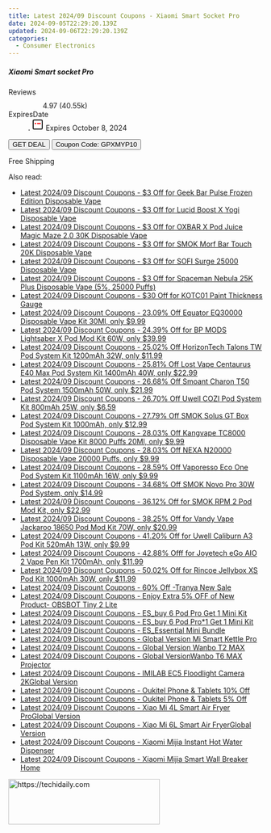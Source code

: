 ```yaml
---
title: Latest 2024/09 Discount Coupons - Xiaomi Smart Socket Pro
date: 2024-09-05T22:29:20.139Z
updated: 2024-09-06T22:29:20.139Z
categories:
  - Consumer Electronics
---
```



<div class="max-w-4xl mx-auto grid grid-cols-1 lg:max-w-5xl lg:gap-x-20 lg:grid-cols-2">
  <div class="relative p-3 col-start-1 row-start-1 flex flex-col-reverse rounded-lg bg-gradient-to-t from-black/75 via-black/0 sm:bg-none sm:row-start-2 sm:p-0 lg:row-start-1">
    <h5 class="mt-1 text-lg font-semibold text-white sm:text-slate-900 md:text-2xl dark:sm:text-white">Xiaomi Smart socket Pro</h5>
  </div>
  
  <div class="col-start-1 col-end-3 row-start-1 grid gap-4 sm:mb-6 sm:grid-cols-4 lg:col-start-2 lg:row-span-6 lg:row-end-6 lg:mb-0 lg:gap-6">
    
  </div>
  <dl class="row-start-2 mt-4 flex items-center text-xs font-medium sm:row-start-3 sm:mt-1 md:mt-2.5 lg:row-start-2">
    <dt class="sr-only">Reviews</dt>
    <dd class="flex items-center text-indigo-600 dark:text-indigo-400">
      <svg width="24" height="24" fill="none" aria-hidden="true" class="mr-1 stroke-current dark:stroke-indigo-500">
        <path d="m12 5 2 5h5l-4 4 2.103 5L12 16l-5.103 3L9 14l-4-4h5l2-5Z" stroke-width="2" stroke-linecap="round" stroke-linejoin="round" />
      </svg>
      <span>4.97 <span class="font-normal text-slate-400">(40.55k)</span></span>
    </dd>
    <dt class="sr-only">ExpiresDate</dt>
    <dd class="flex items-center">
      <svg width="2" height="2" aria-hidden="true" fill="currentColor" class="mx-3 text-slate-300">
        <circle cx="1" cy="1" r="1" />
      </svg>
      <svg width="24" height="24" viewBox="0 0 24 24" fill="none" stroke="currentColor" stroke-width="2">
        <rect x="3" y="3" width="18" height="18" rx="2" fill="#fff" />
        <path d="M6 10L18 10" stroke="red" stroke-width="2" fill="none" />
        <path d="M10 6L10 18" stroke="#fff" stroke-width="2" fill="none" />
      </svg>
      Expires October 8, 2024    </dd>
  </dl>
  <div class="col-start-1 row-start-3 mt-4 self-center sm:col-start-2 sm:row-span-2 sm:row-start-2 sm:mt-0 lg:col-start-1 lg:row-start-3 lg:row-end-4 lg:mt-6">
    <button type="button" onClick="javascript:window.open(decodeURIComponent('https%3A%2F%2Fwww.shareasale.com%2Fu.cfm%3Fd%3D1118247%26m%3D97331%26u%3D4338022'), '_blank');void(0);" class="rounded-lg bg-red-600 px-3 py-2 text-sm font-medium leading-6 text-white">GET DEAL</button>
    <button type="button" onClick="javascript:window.open(decodeURIComponent('https%3A%2F%2Fwww.shareasale.com%2Fu.cfm%3Fd%3D1118247%26m%3D97331%26u%3D4338022'), '_blank');void(0);" class="border-dashed border-2 border-indigo-600 bg-green-100 text-sm leading-6 font-medium py-2 px-3 rounded-lg">Coupon Code: GPXMYP10</button>
  </div>
  <p class="col-start-1 mt-4 text-sm leading-6 sm:col-span-2 lg:col-span-1 lg:row-start-4 lg:mt-6 dark:text-slate-400">
    Free Shipping 
  </p>
</div>
<span class="atpl-alsoreadstyle">Also read:</span>
<div><ul>
<li><a href="https://coupons.techidaily.com/coupon-1120262-share-59344-sale/"><u>Latest 2024/09 Discount Coupons - $3 Off for Geek Bar Pulse Frozen Edition Disposable Vape</u></a></li>
<li><a href="https://coupons.techidaily.com/coupon-1120267-share-59344-sale/"><u>Latest 2024/09 Discount Coupons - $3 Off for Lucid Boost X Yogi Disposable Vape</u></a></li>
<li><a href="https://coupons.techidaily.com/coupon-1120261-share-59344-sale/"><u>Latest 2024/09 Discount Coupons - $3 Off for OXBAR X Pod Juice Magic Maze 2.0 30K Disposable Vape</u></a></li>
<li><a href="https://coupons.techidaily.com/coupon-1120264-share-59344-sale/"><u>Latest 2024/09 Discount Coupons - $3 Off for SMOK Morf Bar Touch 20K Disposable Vape</u></a></li>
<li><a href="https://coupons.techidaily.com/coupon-1120266-share-59344-sale/"><u>Latest 2024/09 Discount Coupons - $3 Off for SOFI Surge 25000 Disposable Vape</u></a></li>
<li><a href="https://coupons.techidaily.com/coupon-1120263-share-59344-sale/"><u>Latest 2024/09 Discount Coupons - $3 Off for Spaceman Nebula 25K Plus Disposable Vape (5%, 25000 Puffs)</u></a></li>
<li><a href="https://coupons.techidaily.com/coupon-1119500-share-116593-sale/"><u>Latest 2024/09 Discount Coupons - $30 Off for KOTC01 Paint Thickness Gauge</u></a></li>
<li><a href="https://coupons.techidaily.com/coupon-1106530-share-90958-sale/"><u>Latest 2024/09 Discount Coupons - 23.09% Off Equator EQ30000 Disposable Vape Kit 30Ml, only $9.99</u></a></li>
<li><a href="https://coupons.techidaily.com/coupon-1043618-share-90958-sale/"><u>Latest 2024/09 Discount Coupons - 24.39% Off for BP MODS Lightsaber X Pod Mod Kit 60W, only $39.99</u></a></li>
<li><a href="https://coupons.techidaily.com/coupon-1119447-share-90958-sale/"><u>Latest 2024/09 Discount Coupons - 25.02% Off HorizonTech Talons TW Pod System Kit 1200mAh 32W, only $11.99</u></a></li>
<li><a href="https://coupons.techidaily.com/coupon-1120248-share-90958-sale/"><u>Latest 2024/09 Discount Coupons - 25.81% Off Lost Vape Centaurus E40 Max Pod System Kit 1400mAh 40W, only $22.99</u></a></li>
<li><a href="https://coupons.techidaily.com/coupon-1119450-share-90958-sale/"><u>Latest 2024/09 Discount Coupons - 26.68% Off Smoant Charon T50 Pod System 1500mAh 50W, only $21.99</u></a></li>
<li><a href="https://coupons.techidaily.com/coupon-1119449-share-90958-sale/"><u>Latest 2024/09 Discount Coupons - 26.70% Off Uwell COZI Pod System Kit 800mAh 25W, only $6.59</u></a></li>
<li><a href="https://coupons.techidaily.com/coupon-1119444-share-90958-sale/"><u>Latest 2024/09 Discount Coupons - 27.79% Off SMOK Solus GT Box Pod System Kit 1000mAh, only $12.99</u></a></li>
<li><a href="https://coupons.techidaily.com/coupon-1063588-share-90958-sale/"><u>Latest 2024/09 Discount Coupons - 28.03% Off Kangvape TC8000 Disposable Vape Kit 8000 Puffs 20Ml, only $9.99</u></a></li>
<li><a href="https://coupons.techidaily.com/coupon-1092628-share-90958-sale/"><u>Latest 2024/09 Discount Coupons - 28.03% Off NEXA N20000 Disposable Vape 20000 Puffs, only $9.99</u></a></li>
<li><a href="https://coupons.techidaily.com/coupon-1120246-share-90958-sale/"><u>Latest 2024/09 Discount Coupons - 28.59% Off Vaporesso Eco One Pod System Kit 1100mAh 16W, only $9.99</u></a></li>
<li><a href="https://coupons.techidaily.com/coupon-1081664-share-90958-sale/"><u>Latest 2024/09 Discount Coupons - 34.68% Off SMOK Novo Pro 30W Pod System, only $14.99</u></a></li>
<li><a href="https://coupons.techidaily.com/coupon-681876-share-90958-sale/"><u>Latest 2024/09 Discount Coupons - 36.12% Off for SMOK RPM 2 Pod Mod Kit, only $22.99</u></a></li>
<li><a href="https://coupons.techidaily.com/coupon-1056483-share-90958-sale/"><u>Latest 2024/09 Discount Coupons - 38.25% Off for Vandy Vape Jackaroo 18650 Pod Mod Kit 70W, only $20.99</u></a></li>
<li><a href="https://coupons.techidaily.com/coupon-971155-share-90958-sale/"><u>Latest 2024/09 Discount Coupons - 41.20% Off for Uwell Caliburn A3 Pod Kit 520mAh 13W, only $9.99</u></a></li>
<li><a href="https://coupons.techidaily.com/coupon-1040487-share-90958-sale/"><u>Latest 2024/09 Discount Coupons - 42.88% Offf for Joyetech eGo AIO 2 Vape Pen Kit 1700mAh, only $11.99</u></a></li>
<li><a href="https://coupons.techidaily.com/coupon-983589-share-90958-sale/"><u>Latest 2024/09 Discount Coupons - 50.02% Off for Rincoe Jellybox XS Pod Kit 1000mAh 30W, only $11.99</u></a></li>
<li><a href="https://coupons.techidaily.com/coupon-1119770-share-93338-sale/"><u>Latest 2024/09 Discount Coupons - 60% Off -Tranya New Sale</u></a></li>
<li><a href="https://coupons.techidaily.com/coupon-1119441-share-114666-sale/"><u>Latest 2024/09 Discount Coupons - Enjoy Extra 5% OFF of New Product- OBSBOT Tiny 2 Lite</u></a></li>
<li><a href="https://coupons.techidaily.com/coupon-1120283-share-92020-sale/"><u>Latest 2024/09 Discount Coupons - ES_buy 6 Pod Pro Get 1 Mini Kit</u></a></li>
<li><a href="https://coupons.techidaily.com/coupon-1120279-share-92020-sale/"><u>Latest 2024/09 Discount Coupons - ES_buy 6 Pod Pro*1 Get 1 Mini Kit</u></a></li>
<li><a href="https://coupons.techidaily.com/coupon-1120270-share-92020-sale/"><u>Latest 2024/09 Discount Coupons - ES_Essential Mini Bundle</u></a></li>
<li><a href="https://coupons.techidaily.com/coupon-1118724-share-97331-sale/"><u>Latest 2024/09 Discount Coupons - Global Version Mi Smart Kettle Pro</u></a></li>
<li><a href="https://coupons.techidaily.com/coupon-1118718-share-97331-sale/"><u>Latest 2024/09 Discount Coupons - Global Version Wanbo T2 MAX</u></a></li>
<li><a href="https://coupons.techidaily.com/coupon-1118719-share-97331-sale/"><u>Latest 2024/09 Discount Coupons - Global VersionWanbo T6 MAX Projector</u></a></li>
<li><a href="https://coupons.techidaily.com/coupon-1118725-share-97331-sale/"><u>Latest 2024/09 Discount Coupons - IMILAB EC5 Floodlight Camera 2KGlobal Version</u></a></li>
<li><a href="https://coupons.techidaily.com/coupon-1117276-share-128178-sale/"><u>Latest 2024/09 Discount Coupons - Oukitel Phone & Tablets 10% Off</u></a></li>
<li><a href="https://coupons.techidaily.com/coupon-1117275-share-128178-sale/"><u>Latest 2024/09 Discount Coupons - Oukitel Phone & Tablets 5% Off</u></a></li>
<li><a href="https://coupons.techidaily.com/coupon-1118720-share-97331-sale/"><u>Latest 2024/09 Discount Coupons - Xiao Mi 4L Smart Air Fryer ProGlobal Version</u></a></li>
<li><a href="https://coupons.techidaily.com/coupon-1118721-share-97331-sale/"><u>Latest 2024/09 Discount Coupons - Xiao Mi 6L Smart Air FryerGlobal Version</u></a></li>
<li><a href="https://coupons.techidaily.com/coupon-1118722-share-97331-sale/"><u>Latest 2024/09 Discount Coupons - Xiaomi Mijia Instant Hot Water Dispenser</u></a></li>
<li><a href="https://coupons.techidaily.com/coupon-1118723-share-97331-sale/"><u>Latest 2024/09 Discount Coupons - Xiaomi Mijia Smart Wall Breaker Home</u></a></li>
</ul></div>

<ins class="adsbygoogle"
      style="display:block"
      data-ad-client="ca-pub-7571918770474297"
      data-ad-slot="8358498916"
      data-ad-format="auto"
      data-full-width-responsive="true"></ins>
<!-- affiliate ads begin -->
<a href="https://aligracehair.sjv.io/c/5597632/2115931/19272" target="_top" id="2115931">
  <img src="//a.impactradius-go.com/display-ad/19272-2115931" border="0" alt="https://techidaily.com" width="300" height="90"/>
</a>
<img height="0" width="0" src="https://aligracehair.sjv.io/i/5597632/2115931/19272" style="position:absolute;visibility:hidden;" border="0" />
<!-- affiliate ads end -->